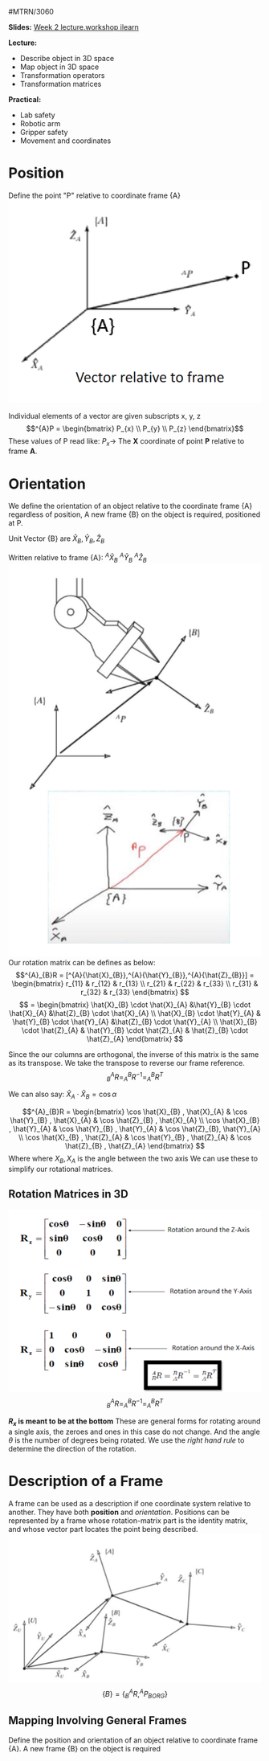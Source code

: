#MTRN/3060 

**Slides:**
[Week 2 lecture.workshop ilearn](Attachments/Week%202%20lecture.workshop%20ilearn.pdf)

**Lecture:**
- Describe object in 3D space
- Map object in 3D space
- Transformation operators
- Transformation matrices

**Practical:**
- Lab safety
- Robotic arm
- Gripper safety
- Movement and coordinates

# Position
Define the point "P" relative to coordinate frame {A}
![Pasted image 20230803130517](Attachments/Pasted%20image%2020230803130517.png)

Individual elements of a vector are given subscripts x, y, z
$$^{A}P = \begin{bmatrix}   P_{x} \\  P_{y} \\ P_{z}   \end{bmatrix}$$
These values of P read like: $P_{x} \rightarrow$ The **X** coordinate of point **P** relative to frame **A**.

# Orientation
We define the orientation of an object relative to the coordinate frame {A} regardless of position, A new frame {B} on the object is required, positioned at P.

Unit Vector {B} are $\hat{X}_{B}, \hat{Y}_{B}, \hat{Z}_{B}$

Written relative to frame {A}: $^{A}{\hat{X}_{B}}$ $^{A}{\hat{Y}_{B}}$ $^{A}{\hat{Z}_{B}}$ 
![Pasted image 20230810123550](Attachments/Pasted%20image%2020230810123550.png)
Our rotation matrix can be defines as below:
$$^{A}_{B}R = [^{A}{\hat{X}_{B}},^{A}{\hat{Y}_{B}},^{A}{\hat{Z}_{B}}] = \begin{bmatrix}   r_{11} & r_{12} & r_{13}  \\ r_{21} & r_{22} & r_{33} \\ r_{31} & r_{32} & r_{33}  \end{bmatrix} $$
$$ = \begin{bmatrix}  \hat{X}_{B} \cdot \hat{X}_{A} &\hat{Y}_{B} \cdot \hat{X}_{A} &\hat{Z}_{B} \cdot \hat{X}_{A}  \\ \hat{X}_{B} \cdot \hat{Y}_{A} & \hat{Y}_{B} \cdot \hat{Y}_{A} &\hat{Z}_{B} \cdot \hat{Y}_{A} \\ \hat{X}_{B} \cdot \hat{Z}_{A} & \hat{Y}_{B} \cdot \hat{Z}_{A} & \hat{Z}_{B} \cdot \hat{Z}_{A}  \end{bmatrix} $$

Since the our columns are orthogonal, the inverse of this matrix is the same as its transpose. We take the transpose to reverse our frame reference.
$$^{A}_{B}R=^{B}_{A}R^{-1}= ^{B}_{A}R^T $$

We can also say:
$\hat{X}_{A} \cdot \hat{X}_{B} = \cos{\alpha}$

$$^{A}_{B}R = \begin{bmatrix}  \cos \hat{X}_{B} , \hat{X}_{A} & \cos \hat{Y}_{B} , \hat{X}_{A} & \cos \hat{Z}_{B} , \hat{X}_{A}  \\ \cos \hat{X}_{B} , \hat{Y}_{A} & \cos \hat{Y}_{B} , \hat{Y}_{A} & \cos \hat{Z}_{B}, \hat{Y}_{A} \\ \cos \hat{X}_{B} , \hat{Z}_{A} & \cos \hat{Y}_{B} , \hat{Z}_{A} & \cos \hat{Z}_{B} , \hat{Z}_{A}  \end{bmatrix} $$
Where where $X_{B},X_{A}$ is the angle between the two axis
We can use these to simplify our rotational matrices.

## Rotation Matrices in 3D
![Pasted image 20230810125357](Attachments/Pasted%20image%2020230810125357.png)
$$^{A}_{B}R = ^{B}_{A}R^{-1} = ^{B}_{A}R^T$$

**$R_{x}$ is meant to be at the bottom**
These are general forms for rotating around a single axis, the zeroes and ones in this case do not change. And the angle $\theta$ is the number of degrees being rotated. We use the *right hand rule* to determine the direction of the rotation.

# Description of a Frame
A frame can be used as a description if one coordinate system relative to another. They have both **position** and *orientation*. Positions can be represented by a frame whose rotation-matrix part is the identity matrix, and whose vector part locates the point being described.
![](Attachments/Pasted%20image%2020231116155804.png)
$$\{B\} = \{ ^{A}_{B}R, ^{A}P_{BORG} \}$$

## Mapping Involving General Frames
Define the position and orientation of an object relative to coordinate frame {A}. A new frame {B} on the object is required

